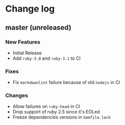 # Change log

## master (unreleased)

### New Features

* Initial Release
* Add `ruby-3.0` and `ruby-3.1` to CI

### Fixes

* Fix `markdownlint` failure because of old `nodejs` in CI

### Changes

* Allow failures on `ruby-head` in CI
* Drop support of ruby 2.5 since it's EOLed
* Freeze dependencies versions in `Gemfile.lock`
